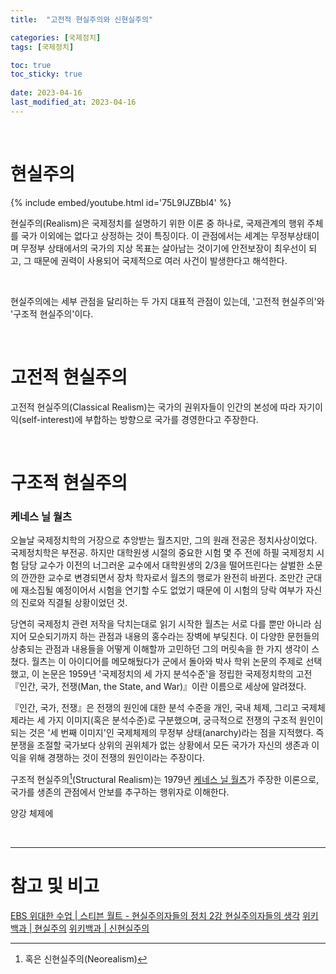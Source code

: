 ```yaml
---
title:  "고전적 현실주의와 신현실주의"

categories: [국제정치]
tags: [국제정치]

toc: true
toc_sticky: true
 
date: 2023-04-16
last_modified_at: 2023-04-16
---
```


<br>

# 현실주의

{% include embed/youtube.html id='75L9IJZBbl4' %}

현실주의(Realism)은 국제정치를 설명하기 위한 이론 중 하나로, 국제관계의 행위 주체를 국가 이외에는 없다고 상정하는 것이 특징이다. 이 관점에서는 세계는 무정부상태이며 무정부 상태에서의 국가의 지상 목표는 살아남는 것이기에 안전보장이 최우선이 되고, 그 때문에 권력이 사용되어 국제적으로 여러 사건이 발생한다고 해석한다.

<br>

현실주의에는 세부 관점을 달리하는 두 가지 대표적 관점이 있는데, '고전적 현실주의'와 '구조적 현실주의'이다.

<br>

# 고전적 현실주의

고전적 현실주의(Classical Realism)는 국가의 권위자들이 인간의 본성에 따라 자기이익(self-interest)에 부합하는 방향으로 국가를 경영한다고 주장한다.

<br>

# 구조적 현실주의

### 케네스 닐 월츠
오늘날 국제정치학의 거장으로 추앙받는 월츠지만, 그의 원래 전공은 정치사상이었다. 국제정치학은 부전공. 하지만 대학원생 시절의 중요한 시험 몇 주 전에 하필 국제정치 시험 담당 교수가 이전의 너그러운 교수에서 대학원생의 2/3을 떨어뜨린다는 살벌한 소문의 깐깐한 교수로 변경되면서 장차 학자로서 월츠의 행로가 완전히 바뀐다. 조만간 군대에 재소집될 예정이어서 시험을 연기할 수도 없었기 때문에 이 시험의 당락 여부가 자신의 진로와 직결될 상황이었던 것.

당연히 국제정치 관련 저작을 닥치는대로 읽기 시작한 월츠는 서로 다를 뿐만 아니라 심지어 모순되기까지 하는 관점과 내용의 홍수라는 장벽에 부딪친다. 이 다양한 문헌들의 상충되는 관점과 내용들을 어떻게 이해할까 고민하던 그의 머릿속을 한 가지 생각이 스쳤다. 월츠는 이 아이디어를 메모해뒀다가 군에서 돌아와 박사 학위 논문의 주제로 선택했고, 이 논문은 1959년 '국제정치의 세 가지 분석수준'을 정립한 국제정치학의 고전 『인간, 국가, 전쟁(Man, the State, and War)』이란 이름으로 세상에 알려졌다.

『인간, 국가, 전쟁』은 전쟁의 원인에 대한 분석 수준을 개인, 국내 체제, 그리고 국제체제라는 세 가지 이미지(혹은 분석수준)로 구분했으며, 궁극적으로 전쟁의 구조적 원인이 되는 것은 '세 번째 이미지'인 국제체제의 무정부 상태(anarchy)라는 점을 지적했다. 즉 분쟁을 조절할 국가보다 상위의 권위체가 없는 상황에서 모든 국가가 자신의 생존과 이익을 위해 경쟁하는 것이 전쟁의 원인이라는 주장이다.



구조적 현실주의[^1](Structural Realism)는 1979년 [케네스 닐 월츠](https://ko.wikipedia.org/wiki/%EC%BC%80%EB%84%A4%EC%8A%A4_%EC%99%88%EC%B8%A0)가 주장한 이론으로, 국가를 생존의 관점에서 안보를 추구하는 행위자로 이해한다.  

양강 체제에

<br>

---
# **참고 및 비고**

[EBS 위대한 수업 | 스티븐 월트 - 현실주의자들의 정치 2강 현실주의자들의 생각](https://www.youtube.com/watch?v=75L9IJZBbl4)
[위키백과 | 현실주의](https://ko.wikipedia.org/wiki/%ED%98%84%EC%8B%A4%EC%A3%BC%EC%9D%98)
[위키백과 | 신현실주의](https://ko.wikipedia.org/wiki/%EC%8B%A0%ED%98%84%EC%8B%A4%EC%A3%BC%EC%9D%98)

[^1]: 혹은 신현실주의(Neorealism)
